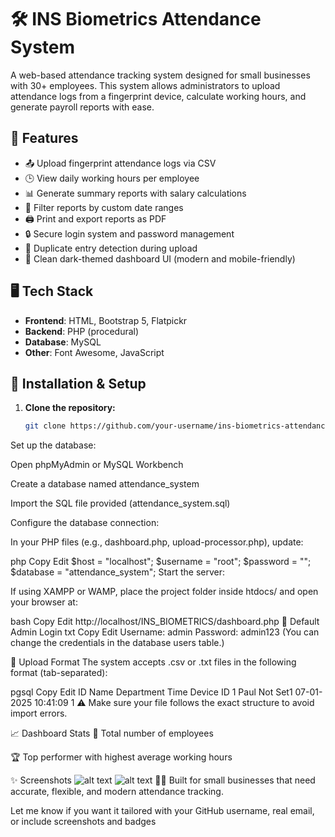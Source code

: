 # 🛠️ INS Biometrics Attendance System

A web-based attendance tracking system designed for small businesses with 30+ employees. This system allows administrators to upload attendance logs from a fingerprint device, calculate working hours, and generate payroll reports with ease.

## 📌 Features

- 📤 Upload fingerprint attendance logs via CSV
- 🕒 View daily working hours per employee
- 📊 Generate summary reports with salary calculations
- 📅 Filter reports by custom date ranges
- 🖨️ Print and export reports as PDF
- 🔒 Secure login system and password management
- 📁 Duplicate entry detection during upload
- 🌙 Clean dark-themed dashboard UI (modern and mobile-friendly)

## 🖥️ Tech Stack

- **Frontend**: HTML, Bootstrap 5, Flatpickr
- **Backend**: PHP (procedural)
- **Database**: MySQL
- **Other**: Font Awesome, JavaScript

## 🚀 Installation & Setup

1. **Clone the repository:**

   ```bash
   git clone https://github.com/your-username/ins-biometrics-attendance.git
Set up the database:

Open phpMyAdmin or MySQL Workbench

Create a database named attendance_system

Import the SQL file provided (attendance_system.sql)

Configure the database connection:

In your PHP files (e.g., dashboard.php, upload-processor.php), update:

php
Copy
Edit
$host = "localhost";
$username = "root";
$password = "";
$database = "attendance_system";
Start the server:

If using XAMPP or WAMP, place the project folder inside htdocs/ and open your browser at:

bash
Copy
Edit
http://localhost/INS_BIOMETRICS/dashboard.php
🔐 Default Admin Login
txt
Copy
Edit
Username: admin
Password: admin123
(You can change the credentials in the database users table.)

📁 Upload Format
The system accepts .csv or .txt files in the following format (tab-separated):

pgsql
Copy
Edit
ID	Name	Department	Time	            Device ID
1	Paul	Not Set1	07-01-2025 10:41:09	1
⚠️ Make sure your file follows the exact structure to avoid import errors.

📈 Dashboard Stats
👥 Total number of employees

🏆 Top performer with highest average working hours

✨ Screenshots
![alt text](image.png)
![alt text](image-1.png)
🧑‍💻 Built for small businesses that need accurate, flexible, and modern attendance tracking.

Let me know if you want it tailored with your GitHub username, real email, or include screenshots and badges